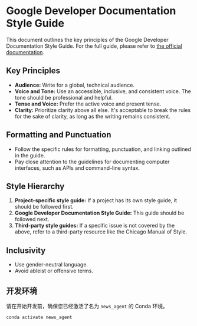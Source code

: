 # Google Developer Documentation Style Guide

This document outlines the key principles of the Google Developer Documentation Style Guide. For the full guide, please refer to [the official documentation](https://developers.google.com/style).

## Key Principles

*   **Audience:** Write for a global, technical audience.
*   **Voice and Tone:** Use an accessible, inclusive, and consistent voice. The tone should be professional and helpful.
*   **Tense and Voice:** Prefer the active voice and present tense.
*   **Clarity:** Prioritize clarity above all else. It's acceptable to break the rules for the sake of clarity, as long as the writing remains consistent.

## Formatting and Punctuation

*   Follow the specific rules for formatting, punctuation, and linking outlined in the guide.
*   Pay close attention to the guidelines for documenting computer interfaces, such as APIs and command-line syntax.

## Style Hierarchy

1.  **Project-specific style guide:** If a project has its own style guide, it should be followed first.
2.  **Google Developer Documentation Style Guide:** This guide should be followed next.
3.  **Third-party style guides:** If a specific issue is not covered by the above, refer to a third-party resource like the Chicago Manual of Style.

## Inclusivity

*   Use gender-neutral language.
*   Avoid ableist or offensive terms.

## 开发环境

请在开始开发前，确保您已经激活了名为 `news_agent` 的 Conda 环境。

```bash
conda activate news_agent
```